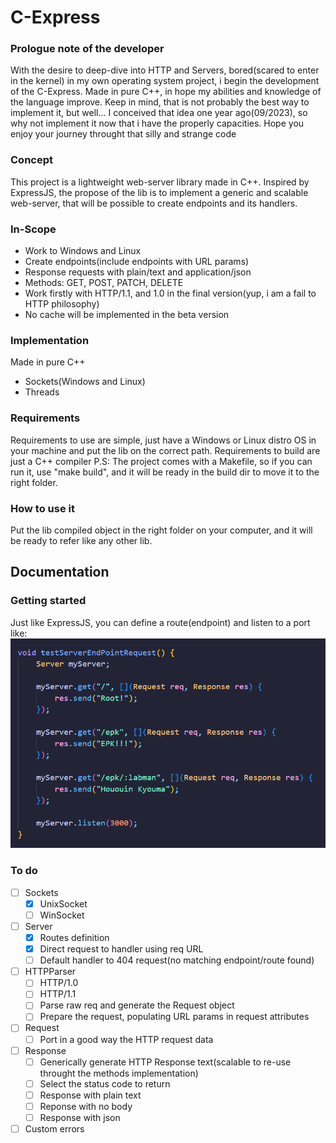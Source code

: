 # C-Express
### Prologue note of the developer
With the desire to deep-dive into HTTP and Servers, bored(scared to enter in the kernel) in my own operating system project, i begin the development of the C-Express. 
Made in pure C++, in hope my abilities and knowledge of the language improve.
Keep in mind, that is not probably the best way to implement it, but well... I conceived that idea one year ago(09/2023), so why not implement it now that i have the properly capacities.
Hope you enjoy your journey throught that silly and strange code

### Concept
This project is a lightweight web-server library made in C++. 
Inspired by ExpressJS, the propose of the lib is to implement a generic and scalable web-server, that will be possible to create endpoints and its handlers.

### In-Scope
- Work to Windows and Linux
- Create endpoints(include endpoints with URL params)
- Response requests with plain/text and application/json
- Methods: GET, POST, PATCH, DELETE
- Work firstly with HTTP/1.1, and 1.0 in the final version(yup, i am a fail to HTTP philosophy)
- No cache will be implemented in the beta version

### Implementation
Made in pure C++
- Sockets(Windows and Linux)
- Threads

### Requirements
Requirements to use are simple, just have a Windows or Linux distro OS in your machine and put the lib on the correct path.
Requirements to build are just a C++ compiler
P.S: The project comes with a Makefile, so if you can run it, use "make build", and it will be ready in the build dir to move it to the right folder.

### How to use it
Put the lib compiled object in the right folder on your computer, and it will be ready to refer like any other lib.

## Documentation
### Getting started
Just like ExpressJS, you can define a route(endpoint) and listen to a port like:
![Getting started](docs/images/doc1.png)

### To do
- [ ] Sockets
  - [x] UnixSocket
  - [ ] WinSocket
- [ ] Server
  - [x] Routes definition
  - [x] Direct request to handler using req URL
  - [ ] Default handler to 404 request(no matching endpoint/route found)
- [ ] HTTPParser
  - [ ] HTTP/1.0
  - [ ] HTTP/1.1
  - [ ] Parse raw req and generate the Request object
  - [ ] Prepare the request, populating URL params in request attributes
- [ ] Request
  - [ ] Port in a good way the HTTP request data 
- [ ] Response
  - [ ] Generically generate HTTP Response text(scalable to re-use throught the methods implementation)
  - [ ] Select the status code to return
  - [ ] Response with plain text
  - [ ] Reponse with no body
  - [ ] Response with json
- [ ] Custom errors
